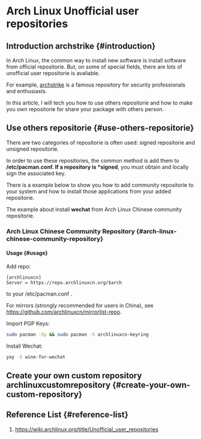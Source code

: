 # Arch Linux Unofficial user repositories


## Introduction <span class="tag"><span class="archstrike">archstrike</span></span> {#introduction}

In Arch Linux, the common way to install new software is install software from official repositorie. But, on some of special fields, there are lots of unofficial user repositorie is avaliable.

For example, [archstrike](https://archstrike.org/) is a famous repository for security professionals and enthusiasts.

In this article, I will tech you how to use others repositorie and how to make you own repositorie for share your package with others person.


## Use others repositorie {#use-others-repositorie}

There are two categories of repositorie is often used: signed repositorie and unsigned repositorie.

In order to use these repositories, the common method is add them to **/etc/pacman.conf. If a repository is \*signed**, you must obtain and locally sign the associated key.

There is a example below to show you how to add community repositorie to your system and how to install those applications from your added repositorie.

The example about install **wechat** from Arch Linux Chinese community repositorie.


### Arch Linux Chinese Community Repository {#arch-linux-chinese-community-repository}


#### Usage {#usage}

Add repo:

```file
[archlinuxcn]
Server = https://repo.archlinuxcn.org/$arch
```

to your /etc/pacman.conf .

For mirrors (strongly recommended for users in China), see <https://github.com/archlinuxcn/mirrorlist-repo>.

Import PGP Keys:

```bash
sudo pacman -Sy && sudo pacman -S archlinuxcn-keyring
```

Install Wechat:

```bash
yay -S wine-for-wechat
```


## Create your own custom repository <span class="tag"><span class="arch">arch</span><span class="linux">linux</span><span class="custom">custom</span><span class="repository">repository</span></span> {#create-your-own-custom-repository}


## Reference List {#reference-list}

1.  <https://wiki.archlinux.org/title/Unofficial_user_repositories>

